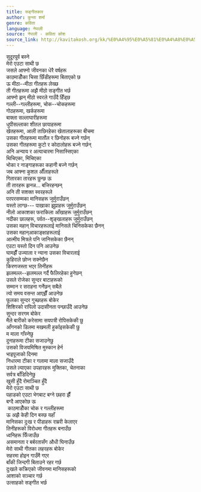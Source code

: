 ```yaml
---
title: सङ्गीतकार
author: कुन्ता शर्मा
genre: कविता
language: नेपाली
source: नेपाली - कविता कोश
source_link: http://kavitakosh.org/kk/%E0%A4%95%E0%A5%81%E0%A4%A8%E0%A5%8D%E0%A4%A4%E0%A4%BE_%E0%A4%B6%E0%A4%B0%E0%A5%8D%E0%A4%AE%E0%A4%BE
---
```


सुदूरपूर्व बस्ने  
मेरो एउटा साथी छ  
जसले आफ्नो जीवनका धेरै वर्षहरू  
काठमाडौँका चिसा छिँडीहरूमा बिताएको छ  
ऊ मीठा--मीठा गीतहरू लेख्छ  
ती गीतहरूमा अझै मीठो सङ्गीत भर्छ  
आफ्नो झन् मीठो स्वरले गाउँदै हिँड्छ  
गल्ली--गल्लीहरूमा, चोक--चोकहरूमा  
गोठहरूमा, खर्कहरूमा  
बाक्ला सल्लाघारीहरूमा  
धुपीसल्लाका शीतल छायाहरूमा  
खेतहरूमा, आली ताछिरहेका खेतालाहरूका बीचमा  
उसका गीतहरूमा मार्तोल र छिनोहरू बज्ने गर्छन्  
उसका गीतहरूमा कुटो र कोदालोहरू बज्ने गर्छन्  
अनि अन्याय र अत्याचारमा निसास्सिएका  
थिचिएका, मिचिएका  
भोका र नाङ्गाहरूका कहानी बज्ने गर्छन्  
जब आफ्ना कुशल औँलाहरूले  
गितारका तारहरू छुन्छ ऊ  
ती तारहरू झनन्न... बजिरहन्छन्  
अनि ती सशक्त स्वरहरूले  
परपरसम्मका मानिसहरू जुर्मुराउँछन्  
यस्तो लाग्छ--- पाखाका झुप्राहरू जुर्मुराउँछन्  
नीलो आकाशका फराकिला आँखाहरू जुर्मुराउँछन्  
नदीका छालहरू, पर्वत--शृङ्खलाहरू जुर्मुराउँछन्  
उसका महान् विचारहरूलाई मानिसले चिनिसकेका छैनन्  
उसका महान्आकाङ्क्षाहरूलाई  
आत्मीय मित्रले पनि जानिसकेका छैनन्  
एउटा यस्तो दिन पनि आउनेछ  
घामझैँ उज्याला र न्याना उसका विचारलाई  
कुहिराले छोप्न सक्नेछैन  
किरणजस्ता भएर तिनीहरू  
झलमल्ल--झलमल्ल गर्दै फैलिरहेका हुनेछन्  
उसले रोजेका सुन्दर बाटाहरूको  
सम्मान र सराहना गर्नेछन् सबैले  
त्यो समय वसन्त आएझैँ आउनेछ  
फूलका सुन्दर गुच्छाहरू बोकेर  
शिशिरको रापिलो उदासीनता पन्छाउँदै आउनेछ  
सुन्दर सरगम बोकेर  
मैले बारीको करेसामा सयपत्री रोपिसकेकी छु  
आँगनको डिलमा मखमली हुर्काइसकेकी छु  
म माला गाँस्नेछु  
दुनाहरूमा टीका सजाउनेछु  
उसको विजयमिश्रित मुस्कान हेर्न  
भाइपूजाको दिनमा  
निधारमा टीका र गलामा माला सजाउँदै  
उसले ल्याएका उपहारहरू मुक्तिका, चेतनाका  
सर्वत्र बाँडिदिनेछु  
खुसी हुँदै रोमाञ्चित हुँदै  
मेरो एउटा साथी छ  
पहाडको एउटा भेगबाट बग्ने छहरा झैँ  
बग्दै आएकोछ ऊ  
 काठमाडौँका चोक र गल्लीहरूमा  
ऊ अझै केही दिन बस्छ यहाँ  
मानिसका दुःख र पीडाहरू राम्ररी केलाएर  
तिनीहरूको विरोधमा गीतहरू बनाउँछ  
ध्वनिहरू फिँजाउँछ  
असमानता र बर्बरतासँग औधी घिनाउँछ  
मेरो साथी गीतका लहरहरू बोकेर  
सहरमा होइन गाउँमै गएर  
बाँकी जिन्दगी बिताउने रहर गर्छ  
दुःखले कक्रिएको जीवनमा मानिसहरूको  
आशाको सञ्चार गर्छ  
उत्साहको सङ्गीत भर्छ
